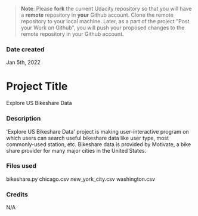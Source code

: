 >**Note**: Please **fork** the current Udacity repository so that you will have a **remote** repository in **your** Github account. Clone the remote repository to your local machine. Later, as a part of the project "Post your Work on Github", you will push your proposed changes to the remote repository in your Github account.

### Date created
Jan 5th, 2022

# Project Title
Explore US Bikeshare Data

### Description
'Explore US Bikeshare Data' project is making user-interactive program
on which users can search useful bikeshare data like user type, most commonly-used station, etc.
Bikeshare data is provided by Motivate, a bike share provider for many major cities in the United States.

### Files used
bikeshare.py
chicago.csv
new_york_city.csv
washington.csv

### Credits
N/A
